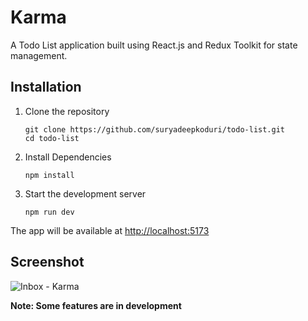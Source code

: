 # Karma

A Todo List application built using React.js and Redux Toolkit for state management.

## Installation
1. Clone the repository
   ```
   git clone https://github.com/suryadeepkoduri/todo-list.git
   cd todo-list
   ```
2. Install Dependencies
   ```
   npm install
   ```
3. Start the development server
   ```
   npm run dev
   ```
The app will be available at [http://localhost:5173](http://localhost:5173)

## Screenshot

![Inbox - Karma](https://github.com/user-attachments/assets/6e6d02ef-3e28-4bcc-9096-11aa07533ef7)

**Note: Some features are in development**
